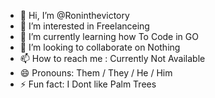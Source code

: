 - 👋 Hi, I’m @Roninthevictory
- 👀 I’m interested in Freelanceing
- 🌱 I’m currently learning how To Code in GO
- 💞️ I’m looking to collaborate on Nothing
- 📫 How to reach me : Currently Not Available
- 😄 Pronouns: Them / They / He / Him 
- ⚡ Fun fact: I Dont like Palm Trees

<!---
Roninthevictory/Roninthevictory is a ✨ special ✨ repository because its `README.md` (this file) appears on your GitHub profile.
You can click the Preview link to take a look at your changes.
--->
